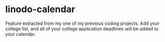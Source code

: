 # linodo-calendar
Feature extracted from my one of my previous coding projects. Add your college list, and all of your college application deadlines will be added to your calendar.
